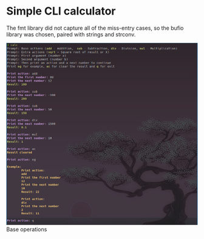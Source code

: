 # Simple CLI calculator

The fmt library did not capture all of the miss-entry cases, so the bufio library was chosen, paired with strings and strconv.

![base-operations](/assets/base-operations.png)
Base operations
